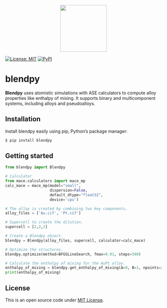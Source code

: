 <p align="center">
<img src="https://raw.githubusercontent.com/leseixas/blendpy/master/resources/logo.png" style="height: 150px"></p>

[![License: MIT](https://img.shields.io/github/license/leseixas/blendpy?color=green&style=for-the-badge)](LICENSE)    [![PyPI](https://img.shields.io/pypi/v/blendpy?color=red&label=version&style=for-the-badge)](https://pypi.org/project/blendpy/)

# blendpy
**Blendpy** uses atomistic simulations with ASE calculators to compute alloy properties like enthalpy of mixing. It supports binary and multicomponent systems, including alloys and pseudoalloys.

## Installation

Install blendpy easily using pip, Python’s package manager:
```bash
$ pip install blendpy
```

## Getting started

```python
from blendpy import Blendpy

# Calculator
from mace.calculators import mace_mp
calc_mace = mace_mp(model="small",
                    dispersion=False,
                    default_dtype="float32",
                    device='cpu')

# The alloy is created by combining two key components.                
alloy_files = ['Au.cif', 'Pt.cif']

# Supercell to create the dilution.
supercell = [2,2,2]

# Create a Blendpy object.
blendpy = Blendpy(alloy_files, supercell, calculator=calc_mace)

# Optimize the structures.
blendpy.optimize(method=BFGSLineSearch, fmax=0.01, steps=500)

# Calculate the enthalpy of mixing for the AuPt alloy.
enthalpy_of_mixing = blendpy.get_enthalpy_of_mixing(A=0, B=1, npoints=21)
print(enthalpy_of_mixing)
```

## License

This is an open source code under [MIT License](LICENSE.txt).